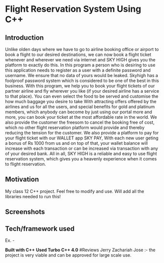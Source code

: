 # Flight Reservation System Using C++


## Introduction
Unlike olden days where we have to go to airline booking office or
airport to book a flight to our desired destinations, we can now book
a flight ticket whenever and wherever we need via internet and SKY
HIGH gives you the platform to exactly do this.
In this program a person who is desiring to use this application needs
to register as a user with a definite password and username. We
ensure that no data of yours would be leaked. Skyhigh has a foolproof
password system which is considered to be one of the best in this
business.
With this program, we help you to book your flight tickets of our
partner airline and fly wherever you like (if your desired airline has
a service to that place). You can even select the food to be served and
customise the how much baggage you desire to take
With attracting offers offered by the airlines and us for all the users,
and special benefits for gold and platinum members, which anybody
can become by just using our portal more and more, you can book
your ticket at the most affordable rate in the world. We also provide
the customer the freesom to cancel the booking free of cost, which no
other flight reservation platform would provide and thereby
reducing the tension for the customer.
We also provide a platform to pay for your flight ticket with our
WALLET app SKY PAY, With each new user geting a bonus of Rs 1000
from us and on top of that, your wallet balance will increase with each
transaction or can be increased via transaction with any of your
desired bank.
All in all, SKY HIGH is a reliable and easy to use flight reservation
system, which gives you a heavenly experience when it comes to
flight reservation.



## Motivation
My class 12 C++ project. Feel free to modify and use. Will add all the libraries needed to run this!

## Screenshots


## Tech/framework used
Ex. -

<b>Built with C++</b>
<b>Used Turbo C++ 4.0</b>
#Reviews
Jerry Zachariah Jose :- the project is very viable and can be approved for large scale use.



